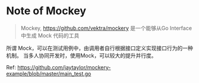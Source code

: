 # Note of Mockey

> Mockey, https://github.com/vektra/mockery 是一个能够从Go Interface 中生成 Mock 代码的工具

所谓 Mock，可以在测试用例中，由调用者自行根据接口定义实现接口行为的一种机制。
当多人协同开发时，使用Mock，可以较大的提升并行度。

Ref: https://github.com/jaytaylor/mockery-example/blob/master/main_test.go